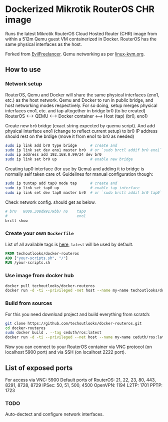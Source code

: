 # Dockerized Mikrotik RouterOS CHR image

Runs the latest Mikrotik RouterOS Cloud Hosted Router (CHR) image from within a 512m Qemu guest VM
containerized in Docker. RouterOS has the same physical interfaces as the host.

Forked from [EvilFreelancer](https://github.com/EvilFreelancer/docker-routeros).
Qemu networking as per [linux-kvm.org](http://www.linux-kvm.org/page/Networking).

## How to use


### Network setup

RouterOS, Qemu and Docker will share the same physical interfaces (eno1, etc.) as the host network.
Qemu and Docker to run in public bridge, and host networking modes respectively.
For so doing, setup merges physical interfaces eno1, etc. and tap altogether in bridge br0 (to be created)
RouterOS <--> QEMU  <--> Docker container <--> Host
              (tap)      (br0, eno1)

Create new `br0` bridge (exact string expected by quemu script).
And add physical interface eno1 (change to reflect current setup) to br0
IP address should rest on the brdige (move it from eno1 to br0 as needed)
```bash
sudo ip link add br0 type bridge      # create and
sudo ip link set dev eno1 master br0  # or `sudo brctl addif br0 eno1`
sudo ip address add 192.168.0.99/24 dev br0
sudo ip link set br0 up               # enable new bridge
```

Creating tap0 interface (for use by Qemu) and adding it to bridge 
is normally self taken care of. Guidelines for manual configuration though:
```bash
sudo ip tuntap add tap0 mode tap      # create and
sudo ip link set tap0 up              # enable tap interface
sudo ip link set dev tap0 master br0  # or `sudo brctl addif br0 tap0`
```

Check network config. should get as below.
```bash
# br0   8000.308d99179bb7 no    tap0
#                               eno1
brctl show
```

### Create your own `Dockerfile`

List of all available tags is [here](https://hub.docker.com/r/techoutlooks/docker-routeros/tags/),
`latest` will be used by default.

```dockerfile
FROM techoutlooks/docker-routeros
ADD ["your-scripts.sh", "/"]
RUN /your-scripts.sh
```

### Use image from docker hub

```bash
docker pull techoutlooks/docker-routeros
docker run -d -ti --privileged -net host --name my-name techoutlooks/docker-routeros
```

### Build from sources

For this you need download project and build everything from scratch:

```bash
git clone https://github.com/techoutlooks/docker-routeros.git
cd docker-routeros
sudo docker build . --tag ceduth/ros:latest
docker run -d -ti --privileged --net host --name my-name ceduth/ros:latest 
```

Now you can connect to your RouterOS container via VNC protocol
(on localhost 5900 port) and via SSH (on localhost 2222 port).


## List of exposed ports

For access via VNC: 5900
Default ports of RouterOS: 21, 22, 23, 80, 443, 8291, 8728, 8729
IPSec: 50, 51, 500, 4500
OpenVPN: 1194
L2TP: 1701
PPTP: 1723


### TODO

Auto-dectect and configure network interfaces.